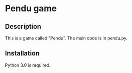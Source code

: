 # Pendu game

## Description
This is a game called "Pendu". The main code is in pendu.py.

## Installation
Python 3.0 is required.
